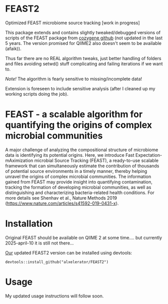# FEAST2
Optimized FEAST microbiome source tracking [work in progress]

This package extends and contains slightly tweaked/debugged versions of scripts of the FEAST package from [cozygene github](https://github.com/cozygene/FEAST) (not updated in the last 5 years. The version promised for QIIME2 also doesn't seem to be available (afaik)).

Thus far there are no REAL algorithm tweaks, just better handling of folders and files avoiding setwd() stuff complicating and failing iterations if we want to.  

*Note!* The algorithm is fearly sensitive to missing/incomplete data!

Extension is foreseen to include sensitive analysis (after I cleaned up my working scripts doing the job).


# FEAST - a scalable algorithm for quantifying the origins of complex microbial communities
A major challenge of analyzing the compositional structure of microbiome data is identifying its potential origins. Here, we introduce Fast Expectation-mAximization microbial Source Tracking (FEAST), a ready-to-use scalable framework that can simultaneously estimate the contribution of thousands of potential source environments in a timely manner, thereby helping unravel the origins of complex microbial communities. The information gained from FEAST may provide insight into quantifying contamination, tracking the formation of developing microbial communities, as well as distinguishing and characterizing bacteria-related health conditions. For more details see Shenhav et al., Nature Methods 2019 (https://www.nature.com/articles/s41592-019-0431-x).

# Installation
Original FEAST should be available on QIIME 2 at some time.... but currently 2025-april-10 it is still not there...

<u>Our</u> updated FEAST2 version can be installed using devtools:

`devtools::install_github("alxelerator/FEAST2")`


# Usage

My updated usage instructions will follow soon.  


